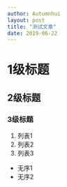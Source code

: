 ```yaml
---
author: Autumnhui
layout: post
title: "测试文章"
date: 2019-06-22
---
```


# 1级标题


## 2级标题

### 3级标题

1. 列表1
2. 列表2
3. 列表3


+ 无序1
+ 无序2
